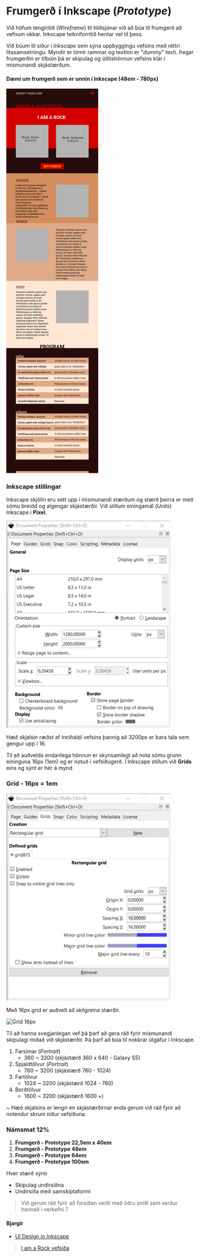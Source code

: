 # Frumgerð í Inkscape (_Prototype_)

Við höfum tengiritið (_Wireframe_) til hliðsjónar við að búa til frumgerð að vefnum okkar. Inkscape teikniforritið hentar vel til þess. 

Við búum til síður í _Inkscape_ sem sýna uppbyggingu vefsins með réttri litasamsetningu. Myndir er tómir rammar og textinn er "_dummy_" texti. Þegar frumgerðin er tilbúin þá er skipulag og útlitshönnun vefsins klár í mismunandi skjástærðum. 

#### Dæmi um frumgerð sem er unnin í Inkscape (48em - 780px)

![1280](vinnugogn/prototype1280x3200-OUT.svg)

### Inkscape stillingar

Inkscape skjölin eru sett upp í mismunandi stærðum og stærð þeirra er með sömu breidd og algengar skjástærðir. Við stillum einingamál (_Units_) Inkscape í **Pixel**.

![Inkscape document properties](vinnugogn/document-properties.jpg)

Hæð skjalsin ræðst af innihaldi vefsins þannig að 3200px er bara tala sem gengur upp í 16.

Til að auðvelda endanlega hönnun er skynsamlegt að nota sömu grunn eininguna 16px (1em) og er notuð í vefsíðugerð. Í Inkscape stillum við **Grids** eins og sýnt er hér á mynd.

### Grid - 16px = 1em

![Grid 16px](vinnugogn/grids-16px.jpg)

Með 16px grid er auðvelt að skilgreina stærðir.

![Grid 16px](vinnugogn/Skjámynd1280x800.jpg)

Til að hanna svegjanlegan vef þá þarf að gera ráð fyrir mismunandi skipulagi miðað við skjástærðir. Þá þarf að búa til nokkrar útgáfur í Inkscape.

1. Farsímar  (_Portrait_)
   * 360 ~ 3200 (skjástærð 360 x 640 - Galaxy S5) 
1. Spjaldtölvur  (_Portrait_)
   * 760 ~ 3200 (skjástærð 760 - 1024) 
1. Fartölvur 
   * 1024 ~ 3200 (skjástærð 1024 - 760) 
1. Borðtölvur
   * 1600 ~ 3200 (skjástærð 1600 +) 

~ Hæð skjalsins er lengri en skjástærðirnar enda gerum við ráð fyrir að notendur skruni niður vefsíðuna.

### Námsmat 12%

1. **Frumgerð - Prototype 22,5em x 40em**
1. **Frumgerð - Prototype 48em** 
1. **Frumgerð - Prototype 64em** 
1. **Frumgerð - Prototype 100em** 

Hver stærð sýnir 
   * Skipulag undirsíðna
   * Undirsíða með samskiptaformi

> Við gerum ráð fyrir að forsíðan verði með öðru sniði sem verður hannað í verkefni 7

#### Bjargir

* [UI Design in Inkscape](https://manjitkarve.com/posts/category/inkscape/inkscape-tutorials/)

> [I am a Rock vefsíða](https://vefhonnun.github.io/synidaemi/iamarock/)
